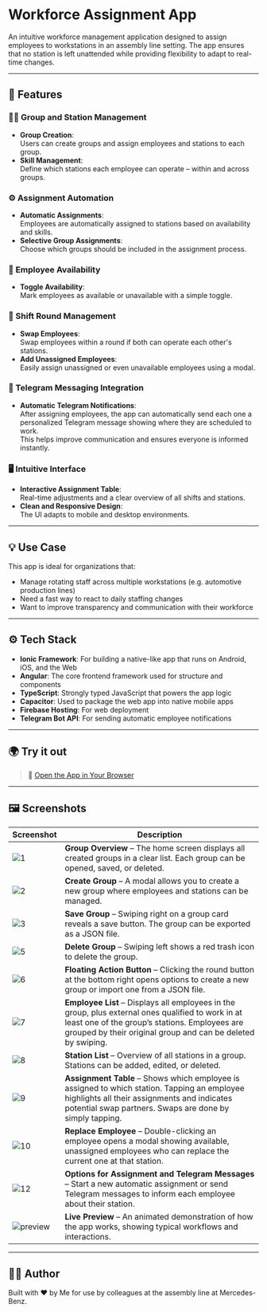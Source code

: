 # Workforce Assignment App

An intuitive workforce management application designed to assign employees to workstations in an assembly line setting. The app ensures that no station is left unattended while providing flexibility to adapt to real-time changes.

---

## 🚀 Features

### 🧑‍🔧 Group and Station Management
- **Group Creation**:  
  Users can create groups and assign employees and stations to each group.  
- **Skill Management**:  
  Define which stations each employee can operate – within and across groups.  

### ⚙️ Assignment Automation
- **Automatic Assignments**:  
  Employees are automatically assigned to stations based on availability and skills.  
- **Selective Group Assignments**:  
  Choose which groups should be included in the assignment process.  

### 📅 Employee Availability
- **Toggle Availability**:  
  Mark employees as available or unavailable with a simple toggle.  

### 🔄 Shift Round Management
- **Swap Employees**:  
  Swap employees within a round if both can operate each other's stations.  
- **Add Unassigned Employees**:  
  Easily assign unassigned or even unavailable employees using a modal.  

### 📲 Telegram Messaging Integration
- **Automatic Telegram Notifications**:  
  After assigning employees, the app can automatically send each one a personalized Telegram message showing where they are scheduled to work.  
  This helps improve communication and ensures everyone is informed instantly.

### 🖥️ Intuitive Interface
- **Interactive Assignment Table**:  
  Real-time adjustments and a clear overview of all shifts and stations.  
- **Clean and Responsive Design**:  
  The UI adapts to mobile and desktop environments.

---

## 💡 Use Case

This app is ideal for organizations that:
- Manage rotating staff across multiple workstations (e.g. automotive production lines)
- Need a fast way to react to daily staffing changes
- Want to improve transparency and communication with their workforce

---

## ⚙️ Tech Stack

- **Ionic Framework**: For building a native-like app that runs on Android, iOS, and the Web  
- **Angular**: The core frontend framework used for structure and components  
- **TypeScript**: Strongly typed JavaScript that powers the app logic  
- **Capacitor**: Used to package the web app into native mobile apps  
- **Firebase Hosting**: For web deployment  
- **Telegram Bot API**: For sending automatic employee notifications  

---

## 🌍 Try it out

> 🔗 [Open the App in Your Browser](https://workforceassignment.firebaseapp.com)

---

## 🖼️ Screenshots

| Screenshot | Description |
|-----------|-------------|
| ![1](screenshots/1.JPG) | **Group Overview** – The home screen displays all created groups in a clear list. Each group can be opened, saved, or deleted. |
| ![2](screenshots/2.JPG) | **Create Group** – A modal allows you to create a new group where employees and stations can be managed. |
| ![3](screenshots/3.JPG) | **Save Group** – Swiping right on a group card reveals a save button. The group can be exported as a JSON file. |
| ![5](screenshots/5.JPG) | **Delete Group** – Swiping left shows a red trash icon to delete the group. |
| ![6](screenshots/6.JPG) | **Floating Action Button** – Clicking the round button at the bottom right opens options to create a new group or import one from a JSON file. |
| ![7](screenshots/7.JPG) | **Employee List** – Displays all employees in the group, plus external ones qualified to work in at least one of the group’s stations. Employees are grouped by their original group and can be deleted by swiping. |
| ![8](screenshots/8.JPG) | **Station List** – Overview of all stations in a group. Stations can be added, edited, or deleted. |
| ![9](screenshots/9.JPG) | **Assignment Table** – Shows which employee is assigned to which station. Tapping an employee highlights all their assignments and indicates potential swap partners. Swaps are done by simply tapping. |
| ![10](screenshots/10.JPG) | **Replace Employee** – Double-clicking an employee opens a modal showing available, unassigned employees who can replace the current one at that station. |
| ![12](screenshots/12.JPG) | **Options for Assignment and Telegram Messages** – Start a new automatic assignment or send Telegram messages to inform each employee about their station. |
| ![preview](screenshots/appVideo.gif) | **Live Preview** – An animated demonstration of how the app works, showing typical workflows and interactions. |

---

## 🧑‍💻 Author

Built with ❤️ by Me for use by colleagues at the assembly line at Mercedes-Benz.

